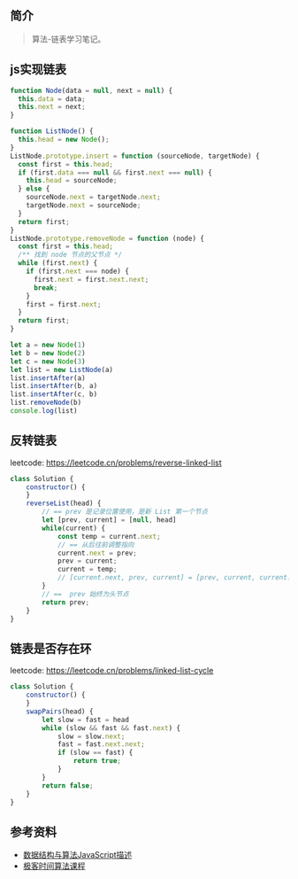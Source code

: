 ## 简介

> 算法-链表学习笔记。

## js实现链表

```js
function Node(data = null, next = null) {
  this.data = data;
  this.next = next;
}

function ListNode() {
  this.head = new Node();
}
ListNode.prototype.insert = function (sourceNode, targetNode) {
  const first = this.head;
  if (first.data === null && first.next === null) {
    this.head = sourceNode;
  } else {
    sourceNode.next = targetNode.next;
    targetNode.next = sourceNode;
  }
  return first;
}
ListNode.prototype.removeNode = function (node) {
  const first = this.head;
  /** 找到 node 节点的父节点 */
  while (first.next) {
    if (first.next === node) {
      first.next = first.next.next;
      break;
    }
    first = first.next;
  }
  return first;
}

let a = new Node(1)
let b = new Node(2)
let c = new Node(3)
let list = new ListNode(a)
list.insertAfter(a)
list.insertAfter(b, a)
list.insertAfter(c, b)
list.removeNode(b)
console.log(list)
```

## 反转链表

leetcode: https://leetcode.cn/problems/reverse-linked-list

```js
class Solution {
    constructor() {
    }
    reverseList(head) {
        // == prev 是记录位置使用，是新 List 第一个节点
        let [prev, current] = [null, head]
        while(current) {
            const temp = current.next;
            // == 从后往前调整指向
            current.next = prev;
            prev = current;
            current = temp;
            // [current.next, prev, current] = [prev, current, current.next]
        }
        // ==  prev 始终为头节点
        return prev;
    }
}
```

## 链表是否存在环

leetcode: https://leetcode.cn/problems/linked-list-cycle

```js
class Solution {
    constructor() {
    }
    swapPairs(head) {
        let slow = fast = head
        while (slow && fast && fast.next) {
            slow = slow.next;
            fast = fast.next.next;
            if (slow == fast) {
                return true;
            }   
        }
        return false;
    }
}
```

## 参考资料

- [数据结构与算法JavaScript描述](https://book.douban.com/subject/25945449/)
- [极客时间算法课程](https://time.geekbang.org/course/intro/100019701)
